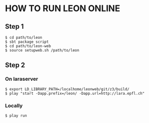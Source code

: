 # HOW TO RUN LEON ONLINE

## Step 1

    $ cd path/to/leon
    $ sbt package script
    $ cd path/to/leon-web
    $ source setupweb.sh /path/to/leon

## Step 2

### On laraserver

    $ export LD_LIBRARY_PATH=/localhome/leonweb/git/z3/build/
    $ play "start -Dapp.prefix=/leon/ -Dapp.url=http://lara.epfl.ch"

### Locally

    $ play run
